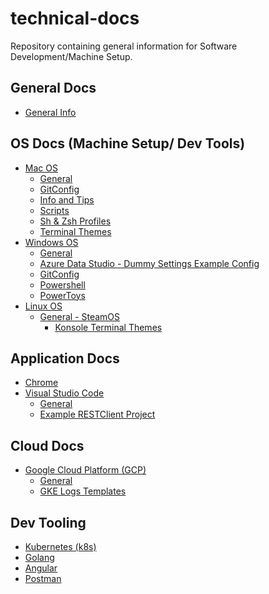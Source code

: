 # technical-docs
Repository containing general information for Software Development/Machine Setup.

## General Docs
- [General Info](/General%20Info/)

## OS Docs (Machine Setup/ Dev Tools)
- [Mac OS](/OS%20Mac/)
    - [General](/OS%20Mac/)
    - [GitConfig](/OS%20Mac/GitConfig/)
    - [Info and Tips](/OS%20Mac/MacOS%20(Info_Tips)/)
    - [Scripts](/OS%20Mac/Scripts/)
    - [Sh & Zsh Profiles](/OS%20Mac/Sh%20_%20Zsh%20Profiles/)
    - [Terminal Themes](OS%20Mac/Terminal%20Themes/README.md)
- [Windows OS](OS%20Windows/)
    - [General]((OS%20Windows/))
    - [Azure Data Studio - Dummy Settings Example Config](/OS%20Windows/Azure%20Data%20Studio%20(Dummy%20Conn%20Sample)/)
    - [GitConfig](/OS%20Windows/GitConfig/)
    - [Powershell](/OS%20Windows/Powershell/)
    - [PowerToys](/OS%20Windows/PowerToys/)
- [Linux OS](/OS%20Linux/)
    - [General - SteamOS](/OS%20Linux/SteamOS/)
        - [Konsole Terminal Themes](/OS%20Linux/SteamOS/Terminal%20Themes%20(Konsole)/)

## Application Docs
- [Chrome](/Application%20Chrome%20Bookmarks%20(Removed%20Personal)/) 
- [Visual Studio Code](/Application%20VS%20Code/)
  - [General](/Application%20VS%20Code/)
  - [Example RESTClient Project](/Application%20VS%20Code/RESTClientTest/)

## Cloud Docs
- [Google Cloud Platform (GCP)](/Cloud%20Google%20Cloud%20Platform%20(GCP)/)
  - [General](/Cloud%20Google%20Cloud%20Platform%20(GCP)/)
  - [GKE Logs Templates](/Cloud%20Google%20Cloud%20Platform%20(GCP)/K8s%20GKE%20Logs%20Template%20-%20Resource%20Levels/)

## Dev Tooling
- [Kubernetes (k8s)](/Tool%20Kubernetes%20(K8s)/)
- [Golang](/Tool%20Golang/)
- [Angular](/Tool%20Angular/)
- [Postman](/Tool%20Postman/)
